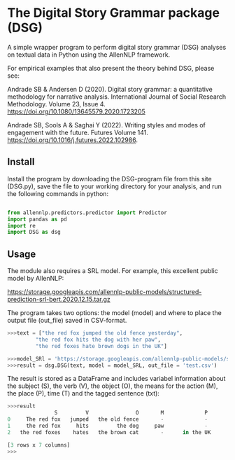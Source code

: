 # The Digital Story Grammar package (DSG)

A simple wrapper program to perform digital story grammar (DSG) analyses on textual data in Python using the AllenNLP framework. 

For empirical examples that also present the theory behind DSG, please see:

Andrade SB & Andersen D (2020). Digital story grammar: a quantitative methodology for narrative analysis. International Journal of Social Research Methodology. Volume 23, Issue 4. https://doi.org/10.1080/13645579.2020.1723205

Andrade SB, Sools A & Saghai Y (2022). Writing styles and modes of engagement with the future. Futures
Volume 141. https://doi.org/10.1016/j.futures.2022.102986.


## Install
Install the program by downloading the DSG-program file from this site (DSG.py), save the file to your working directory for your analysis, and run the following commands in python: <br/>

```python

from allennlp.predictors.predictor import Predictor
import pandas as pd
import re
import DSG as dsg

```

##  Usage
The module also requires a SRL model. For example, this excellent public model by AllenNLP:

https://storage.googleapis.com/allennlp-public-models/structured-prediction-srl-bert.2020.12.15.tar.gz

The program takes two options: the model (model) and where to place the output file (out_file) saved in CSV-format.

```python
>>>text = ["the red fox jumped the old fence yesterday",
         "the red fox hits the dog with her paw",
         "the red foxes hate brown dogs in the UK"]

>>>model_SRl = 'https://storage.googleapis.com/allennlp-public-models/structured-prediction-srl-bert.2020.12.15.tar.gz'
>>>result = dsg.DSG(text, model = model_SRL, out_file = 'test.csv')
```

The result is stored as a DataFrame and includes variabel information about the subject (S), the verb (V), the object (O), the means for the action (M), the place (P), time (T) and the tagged sentence (txt):

```python
>>>result
               S         V               O       M             P               T               txt
0     The red fox   jumped   the old fence       -             -        yesterday         [ARG0: The red fox] [V: jumped] [ARG1: the old...  
1     the red fox     hits         the dog     paw             -               -          The red fox jumped the old fence . [ARG0: the
2   the red foxes    hates   the brown cat       -      in the UK              -          The red fox jumped the old fence . the brown c...  

[3 rows x 7 columns]
>>> 
```



